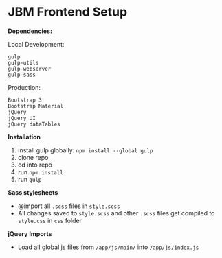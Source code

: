 # JBM Frontend Setup

**Dependencies:**

Local Development:
```
gulp
gulp-utils
gulp-webserver
gulp-sass
```

Production:
```
Bootstrap 3
Bootstrap Material
jQuery
jQuery UI
jQuery dataTables
```

**Installation**
1. install gulp globally: `npm install --global gulp`
2. clone repo
3. cd into repo
4. run `npm install`
5. run `gulp`

**Sass stylesheets**
- @import all `.scss` files in `style.scss`
- All changes saved to `style.scss` and other `.scss` files get compiled to `style.css` in `css` folder

**jQuery Imports**
- Load all global js files from `/app/js/main/` into `/app/js/index.js`
